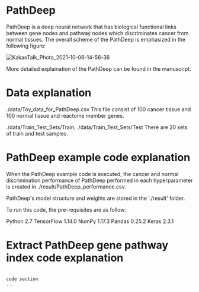 # PathDeep

PathDeep is a deep neural network that has biological functional links between gene nodes and pathway nodes which discriminates cancer from normal tissues. The overall scheme of the PathDeep is emphasized in the following figure:


![KakaoTalk_Photo_2021-10-06-14-56-36](https://user-images.githubusercontent.com/51738181/136148176-e36081df-fff0-407b-a564-33ca455b3e0a.png)



More detailed explaination of the PathDeep can be found in the manuscript. 

 

# Data explanation

./data/Toy_data_for_PathDeep.csv
This file consist of 100 cancer tissue and 100 normal tissue and reactome member genes.

./data/Train_Test_Sets/Train, ./data/Train_Test_Sets/Test
There are 20 sets of train and test samples.


# PathDeep example code explanation 
 
When the PathDeep example code is executed, the cancer and normal discrimination performance of PathDeep performed in each hyperparameter is created in ./result/PathDeep_performance.csv.

PathDeep's model structure and weights are stored in the './result' folder.

To run this code, the pre-requisites are as follow: 

Python 2.7
TensorFlow 1.14.0
NumPy 1.17.3
Pandas 0.25.2
Keras 2.3.1


# Extract PathDeep gene pathway index code explanation


```c

code section
...


```
